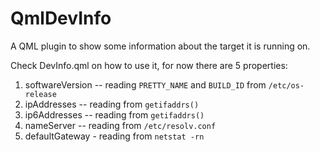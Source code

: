 QmlDevInfo
==========

A QML plugin to show some information about the target it is running on.

Check DevInfo.qml on how to use it, for now there are 5 properties:

1. softwareVersion -- reading `PRETTY_NAME` and `BUILD_ID` from `/etc/os-release`
2. ipAddresses -- reading from `getifaddrs()`
3. ip6Addresses -- reading from `getifaddrs()`
4. nameServer -- reading from `/etc/resolv.conf`
5. defaultGateway - reading from `netstat -rn`